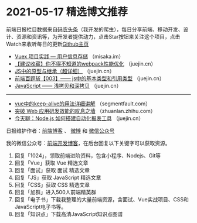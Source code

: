 # 2021-05-17 精选博文推荐

前端日报栏目数据来自[码农头条](https://toutiao.qdkfweb.cn/)（我开发的爬虫），每日分享前端、移动开发、设计、资源和资讯等，为开发者提供动力，点击Star按钮来关注这个项目，点击Watch来收听每日的更新[Github主页](https://github.com/kujian/frontendDaily)
* [Vuex 项目实践 — 用户信息存储](http://misaka.im/index.php/archives/68/) （misaka.im）
* [【建议收藏】你不得不知道的webpack性能优化](https://juejin.cn/post/6962853443891363854) （juejin.cn）
* [JS中的原型与继承（超详细）](https://juejin.cn/post/6962851689128787981) （juejin.cn）
* [前端百题斩【003】—— js中的基本类型和引用类型](https://juejin.cn/post/6962743251665158181) （juejin.cn）
* [JavaScript —— 浅拷贝和深拷贝](https://juejin.cn/post/6962502429061414925) （juejin.cn）

***
* [vue中的keep-alive的用法详细讲解](https://segmentfault.com/a/1190000040006753) （segmentfault.com）
* [突破 Web 应用研发效能的叹息之墙](https://zhuanlan.zhihu.com/p/370441727) （zhuanlan.zhihu.com）
* [今天聊：Node.js 如何搭建自动化报表工具](https://juejin.cn/post/6962889645189234725) （juejin.cn）

日报维护作者：[前端博客](https://qdkfweb.cn/) 、 [微博](http://weibo.com/kujian) 和 [微信公众号](https://open.weixin.qq.com/qr/code?username=caibaojian_com)

我的微信公众号：[前端开发博客](https://open.weixin.qq.com/qr/code?username=caibaojian_com)，在后台回复以下关键字可以获取资源。

1. 回复「1024」，领取前端进阶资料，包含小程序、Nodejs、Git等
2. 回复「Vue」获取 Vue 精选文章
3. 回复「面试」获取 面试 精选文章
4. 回复「JS」获取 JavaScript 精选文章
5. 回复「CSS」获取 CSS 精选文章
6. 回复「加群」进入500人前端精英群
7. 回复「电子书」下载我整理的大量前端资源，含面试、Vue实战项目、CSS和JavaScript电子书等。
8. 回复「知识点」下载高清JavaScript知识点图谱